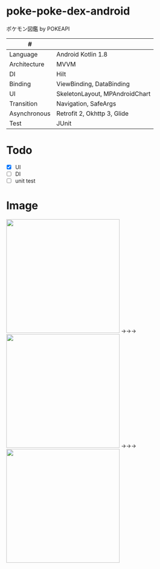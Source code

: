 # poke-poke-dex-android
ポケモン図鑑 by POKEAPI 

| # | |
| ---- |--------------------------|
| Language| Android Kotlin 1.8 |
| Architecture | MVVM |
| DI | Hilt |
| Binding | ViewBinding, DataBinding |
| UI | SkeletonLayout, MPAndroidChart |
| Transition | Navigation, SafeArgs |
| Asynchronous | Retrofit 2, Okhttp 3, Glide |
| Test | JUnit |

# Todo
- [x] UI
- [ ] DI
- [ ] unit test

# Image
<img width=300 src="https://github.com/kuskyst/poke-poke-dex-android/assets/126965999/fbf8e7ff-8283-4dd5-9c9a-80ac16207e9e">
→→→
<img width=300 src="https://github.com/kuskyst/poke-poke-dex-android/assets/126965999/53ed77c0-c103-4d4c-990b-1ac89a7fdd4f">
→→→
<img width=300 src="https://github.com/kuskyst/poke-poke-dex-android/assets/126965999/d1982ceb-02a5-44ef-add2-296cc24f83ca">
